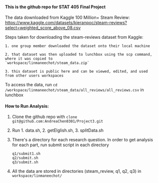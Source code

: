#### This is the github repo for STAT 405 Final Project

The data downloaded from Kaggle 100 Million+ Steam Review: https://www.kaggle.com/datasets/kieranpoc/steam-reviews?select=weighted_score_above_08.csv 

Steps taken for downloading the steam-reviews dataset from Kaggle:

    1. one group member downloaded the dataset onto their local machine
    
    2. that dataset was then uploaded to lunchbox using the scp command, where it was copied to 
    `workspace/linmaneechot/steam_data.zip`
    
    3. this dataset is public here and can be viewed, edited, and used from other users workspaces
    
To access the data, run `cd /workspace/linmaneechot/steam_data/all_reviews/all_reviews.csv` in lunchbox


#### How to Run Analysis:

1. Clone the github repo with `clone git@github.com:AndreaChen0301/Project3.git`

2. Run 1. data.sh, 2. getElglish.sh, 3. splitData.sh

3. There's a directory for each research question. In order to get analysis for each part, run submit script in each directory

       q1/submit1.sh
       q2/submit.sh
       q3/submit.sh

4. All the data are stored in directories (steam_review, q1, q2, q3) in `workspace/linmaneechot/`
